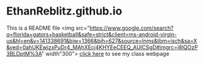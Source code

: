 # EthanReblitz.github.io
This is a README file
<img src="https://www.google.com/search?q=florida+gators+basketball&safe=strict&client=ms-android-virgin-us&hl=en&v=141338691&biw=1366&bih=627&source=lnms&tbm=isch&sa=X&ved=0ahUKEwizxPuDr4_MAhXEcj4KHYEeCEEQ_AUICSgD#imgrc=j8lQOzP3BLDptM%3A" width"300">
[click here](http://EthanReblitz.github.io/WPD) to see my class webpage
